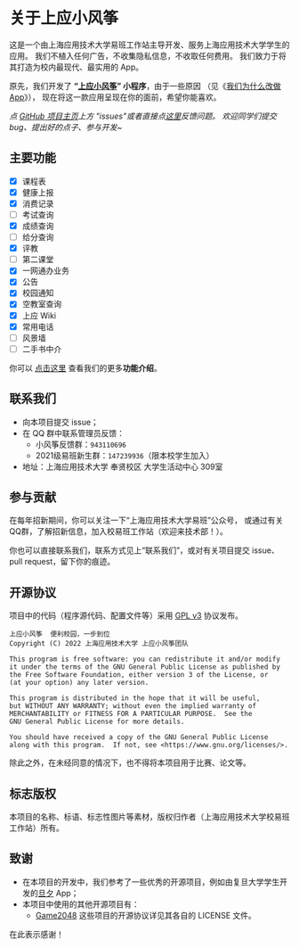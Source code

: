 # 关于上应小风筝

这是一个由上海应用技术大学易班工作站主导开发、服务上海应用技术大学学生的应用。
我们不植入任何广告，不收集隐私信息，不收取任何费用。
我们致力于将其打造为校内最现代、最实用的 App。

原先，我们开发了 **“[上应小风筝][kite-microapp]” 小程序**，由于一些原因
（见《[我们为什么改做 App](./why-do-we-migrate.md)》），
现在将这一款应用呈现在你的面前，希望你能喜欢。

_点 [GitHub 项目主页][kite-app]上方 "issues"或者直接点[这里][kite-app-issues]反馈问题。
欢迎同学们提交 bug、提出好的点子、参与开发~_

## 主要功能

- [x] 课程表
- [x] 健康上报
- [x] 消费记录
- [ ] 考试查询
- [x] 成绩查询
- [ ] 给分查询
- [x] 评教
- [ ] 第二课堂
- [x] 一网通办业务
- [x] 公告
- [x] 校园通知
- [x] 空教室查询
- [x] 上应 Wiki
- [x] 常用电话
- [ ] 风景墙
- [ ] 二手书中介

你可以 [点击这里](./feature.md) 查看我们的更多**功能介绍**。

## 联系我们

- 向本项目提交 issue；
- 在 QQ 群中联系管理员反馈：
	- 小风筝反馈群：`943110696`
	- 2021级易班新生群：`147239936`（限本校学生加入）
- 地址：上海应用技术大学 奉贤校区 大学生活动中心 309室

## 参与贡献

在每年招新期间，你可以关注一下“上海应用技术大学易班”公众号，
或通过有关QQ群，了解招新信息，加入校易班工作站（欢迎来技术部！）。

你也可以直接联系我们，联系方式见上“联系我们”，或对有关项目提交 issue、pull request，留下你的痕迹。

## 开源协议

项目中的代码（程序源代码、配置文件等）采用 [GPL v3](https://www.gnu.org/licenses/gpl-3.0.html) 协议发布。

```
上应小风筝  便利校园，一步到位
Copyright (C) 2022 上海应用技术大学 上应小风筝团队

This program is free software: you can redistribute it and/or modify
it under the terms of the GNU General Public License as published by
the Free Software Foundation, either version 3 of the License, or
(at your option) any later version.

This program is distributed in the hope that it will be useful,
but WITHOUT ANY WARRANTY; without even the implied warranty of
MERCHANTABILITY or FITNESS FOR A PARTICULAR PURPOSE.  See the
GNU General Public License for more details.

You should have received a copy of the GNU General Public License
along with this program.  If not, see <https://www.gnu.org/licenses/>.
```

除此之外，在未经同意的情况下，也不得将本项目用于比赛、论文等。

## 标志版权

本项目的名称、标语、标志性图片等素材，版权归作者（上海应用技术大学校易班工作站）所有。

## 致谢

- 在本项目的开发中，我们参考了一些优秀的开源项目，例如由复旦大学学生开发的[旦夕][DanXi] App；
- 本项目中使用的其他开源项目有：
	- [Game2048][game2048]
	这些项目的开源协议详见其各自的 LICENSE 文件。

在此表示感谢！

[kite-app]:        https://github.com/SIT-kite/kite-app
[kite-app-issues]: https://github.com/SIT-kite/kite-app/issues
[kite-microapp]:   https://github.com/SIT-kite/kite-microapp
[DanXi]:           https://github.com/DanXi-Dev/DanXi
[game2048]:        https://github.com/linuxsong/game2048
